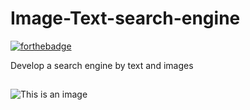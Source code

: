 # Image-Text-search-engine
[![forthebadge](https://forthebadge.com/images/badges/built-with-love.svg)](https://forthebadge.com)

Develop a search engine by text and images
##
![This is an image ](/Frontend/realisé-par.svg)

